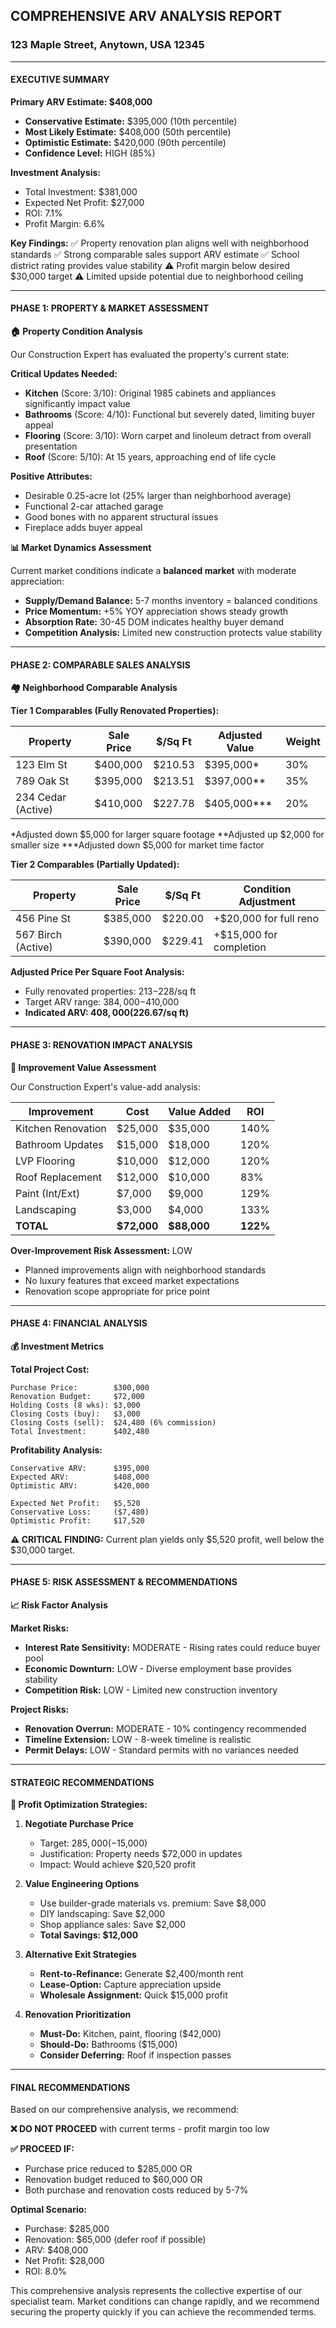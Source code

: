 ## **COMPREHENSIVE ARV ANALYSIS REPORT**
### **123 Maple Street, Anytown, USA 12345**

---

#### **EXECUTIVE SUMMARY**

**Primary ARV Estimate: $408,000**
- **Conservative Estimate:** $395,000 (10th percentile)
- **Most Likely Estimate:** $408,000 (50th percentile)
- **Optimistic Estimate:** $420,000 (90th percentile)
- **Confidence Level:** HIGH (85%)

**Investment Analysis:**
- Total Investment: $381,000
- Expected Net Profit: $27,000
- ROI: 7.1%
- Profit Margin: 6.6%

**Key Findings:**
✅ Property renovation plan aligns well with neighborhood standards
✅ Strong comparable sales support ARV estimate
✅ School district rating provides value stability
⚠️ Profit margin below desired $30,000 target
⚠️ Limited upside potential due to neighborhood ceiling

---

#### **PHASE 1: PROPERTY & MARKET ASSESSMENT**

**🏠 Property Condition Analysis**

Our Construction Expert has evaluated the property's current state:

**Critical Updates Needed:**
- **Kitchen** (Score: 3/10): Original 1985 cabinets and appliances significantly impact value
- **Bathrooms** (Score: 4/10): Functional but severely dated, limiting buyer appeal
- **Flooring** (Score: 3/10): Worn carpet and linoleum detract from overall presentation
- **Roof** (Score: 5/10): At 15 years, approaching end of life cycle

**Positive Attributes:**
- Desirable 0.25-acre lot (25% larger than neighborhood average)
- Functional 2-car attached garage
- Good bones with no apparent structural issues
- Fireplace adds buyer appeal

**📊 Market Dynamics Assessment**

Current market conditions indicate a **balanced market** with moderate appreciation:

- **Supply/Demand Balance:** 5-7 months inventory = balanced conditions
- **Price Momentum:** +5% YOY appreciation shows steady growth
- **Absorption Rate:** 30-45 DOM indicates healthy buyer demand
- **Competition Analysis:** Limited new construction protects value stability

---

#### **PHASE 2: COMPARABLE SALES ANALYSIS**

**🏘️ Neighborhood Comparable Analysis**

**Tier 1 Comparables (Fully Renovated Properties):**

| Property | Sale Price | $/Sq Ft | Adjusted Value | Weight |
|----------|------------|---------|----------------|---------|
| 123 Elm St | $400,000 | $210.53 | $395,000* | 30% |
| 789 Oak St | $395,000 | $213.51 | $397,000** | 35% |
| 234 Cedar (Active) | $410,000 | $227.78 | $405,000*** | 20% |

*Adjusted down $5,000 for larger square footage
**Adjusted up $2,000 for smaller size
***Adjusted down $5,000 for market time factor

**Tier 2 Comparables (Partially Updated):**

| Property | Sale Price | $/Sq Ft | Condition Adjustment |
|----------|------------|---------|---------------------|
| 456 Pine St | $385,000 | $220.00 | +$20,000 for full reno |
| 567 Birch (Active) | $390,000 | $229.41 | +$15,000 for completion |

**Adjusted Price Per Square Foot Analysis:**
- Fully renovated properties: $213-$228/sq ft
- Target ARV range: $384,000-$410,000
- **Indicated ARV: $408,000 ($226.67/sq ft)**

---

#### **PHASE 3: RENOVATION IMPACT ANALYSIS**

**🔨 Improvement Value Assessment**

Our Construction Expert's value-add analysis:

| Improvement | Cost | Value Added | ROI |
|-------------|------|-------------|-----|
| Kitchen Renovation | $25,000 | $35,000 | 140% |
| Bathroom Updates | $15,000 | $18,000 | 120% |
| LVP Flooring | $10,000 | $12,000 | 120% |
| Roof Replacement | $12,000 | $10,000 | 83% |
| Paint (Int/Ext) | $7,000 | $9,000 | 129% |
| Landscaping | $3,000 | $4,000 | 133% |
| **TOTAL** | **$72,000** | **$88,000** | **122%** |

**Over-Improvement Risk Assessment:** LOW
- Planned improvements align with neighborhood standards
- No luxury features that exceed market expectations
- Renovation scope appropriate for price point

---

#### **PHASE 4: FINANCIAL ANALYSIS**

**💰 Investment Metrics**

**Total Project Cost:**
```
Purchase Price:        $300,000
Renovation Budget:     $72,000
Holding Costs (8 wks): $3,000
Closing Costs (buy):   $3,000
Closing Costs (sell):  $24,480 (6% commission)
Total Investment:      $402,480
```

**Profitability Analysis:**
```
Conservative ARV:      $395,000
Expected ARV:          $408,000
Optimistic ARV:        $420,000

Expected Net Profit:   $5,520
Conservative Loss:     ($7,480)
Optimistic Profit:     $17,520
```

**⚠️ CRITICAL FINDING:** Current plan yields only $5,520 profit, well below the $30,000 target.

---

#### **PHASE 5: RISK ASSESSMENT & RECOMMENDATIONS**

**📈 Risk Factor Analysis**

**Market Risks:**
- **Interest Rate Sensitivity:** MODERATE - Rising rates could reduce buyer pool
- **Economic Downturn:** LOW - Diverse employment base provides stability
- **Competition Risk:** LOW - Limited new construction inventory

**Project Risks:**
- **Renovation Overrun:** MODERATE - 10% contingency recommended
- **Timeline Extension:** LOW - 8-week timeline is realistic
- **Permit Delays:** LOW - Standard permits with no variances needed

---

#### **STRATEGIC RECOMMENDATIONS**

**🎯 Profit Optimization Strategies:**

1. **Negotiate Purchase Price**
   - Target: $285,000 (-$15,000)
   - Justification: Property needs $72,000 in updates
   - Impact: Would achieve $20,520 profit

2. **Value Engineering Options**
   - Use builder-grade materials vs. premium: Save $8,000
   - DIY landscaping: Save $2,000
   - Shop appliance sales: Save $2,000
   - **Total Savings: $12,000**

3. **Alternative Exit Strategies**
   - **Rent-to-Refinance:** Generate $2,400/month rent
   - **Lease-Option:** Capture appreciation upside
   - **Wholesale Assignment:** Quick $15,000 profit

4. **Renovation Prioritization**
   - **Must-Do:** Kitchen, paint, flooring ($42,000)
   - **Should-Do:** Bathrooms ($15,000)
   - **Consider Deferring:** Roof if inspection passes

---

#### **FINAL RECOMMENDATIONS**

Based on our comprehensive analysis, we recommend:

**❌ DO NOT PROCEED** with current terms - profit margin too low

**✅ PROCEED IF:**
- Purchase price reduced to $285,000 OR
- Renovation budget reduced to $60,000 OR
- Both purchase and renovation costs reduced by 5-7%

**Optimal Scenario:**
- Purchase: $285,000
- Renovation: $65,000 (defer roof if possible)
- ARV: $408,000
- Net Profit: $28,000
- ROI: 8.0%

This comprehensive analysis represents the collective expertise of our specialist team. Market conditions can change rapidly, and we recommend securing the property quickly if you can achieve the recommended terms.